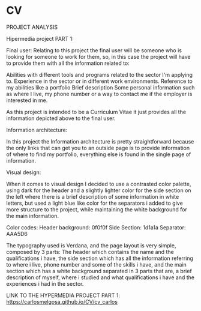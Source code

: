 # CV
PROJECT ANALYSIS

Hipermedia project PART 1:

Final user:
Relating to this project the final user will be someone who is looking for someone to work for them, so, in this case the project will have to provide them with all the information related to:

Abilities with different tools and programs related to the sector I'm applying to.
Experience in the sector or in different work environments.
Reference to my abilities like a portfolio
Brief description
Some personal information such as where I live, my phone number or a way to contact me if the employer is interested in me.

As this project is intended to be a Curriculum Vitae it just provides all the information depicted above to the final user. 

Information architecture:

In this project the Information architecture is pretty straightforward because the only links that can get you to an outside page is to provide information of where to find my portfolio, everything else is found in the single page of information.

Visual design:

When it comes to visual design I decided to use a contrasted color palette, using dark for the header and a slightly lighter color for the side section on the left where there is a brief description of some information in white letters, but used a light blue like color for the separators i added to give more structure to the project, while maintaining the white background for the main information.

Color codes:
Header background: 0f0f0f
Side Section: 1d1a1a
Separator: AAA5D6

The typography used is Verdana, and the page layout is very simple, composed by 3 parts:
The header which contains the name and the qualifications i have, the side section which has all the information referring to where i live, phone number and some of the skills i have, and the main section which has a white background separated in 3 parts that are, a brief description of myself, where i studied and what qualifications i have and the experiences i had in the sector.

LINK TO THE HYPERMEDIA PROJECT PART 1: https://carlosmelgosa.github.io/CV/cv_carlos


